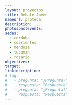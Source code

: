 ```yaml
---
layout: proyectos
title: Debate Joven
nameurl: proteca
description: ...
photospastevents: 
sedes:
  - cordoba
  - corrientes
  - mendoza
  - tucuman
  - rosario
objectives: 
target: 
linkinscription: 
# faq:
#   - pregunta: "¿Pregunta?"
#     respuesta: "Respuesta"
#   - pregunta: "¿Pregunta?"
#     respuesta: "Respuesta"
---
```


